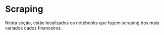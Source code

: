 # Scraping

Nesta seção, estão localizados os notebooks que fazem scraping dos mais variados dados financeiros.
